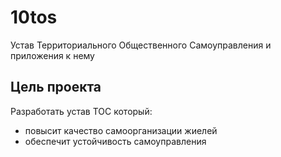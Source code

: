 # 10tos
Устав Территориального Общественного Самоуправления и приложения к нему

## Цель проекта ##

Разработать устав ТОС который:
- повысит качество самоорганизации жиелей
- обеспечит устойчивость самоуправления
